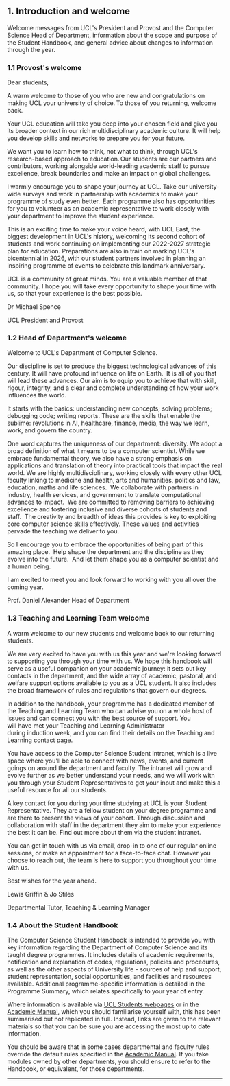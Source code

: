 ## 1. Introduction and welcome

Welcome messages from UCL's President and Provost and the Computer Science Head of Department, information about the scope and purpose of the Student Handbook, and general advice about changes to information through the year.

### 1.1 Provost's welcome

Dear students,

A warm welcome to those of you who are new and congratulations on making UCL your university of choice. To those of you returning, welcome back.

Your UCL education will take you deep into your chosen field and give you its broader context in our rich multidisciplinary academic culture. It will help you develop skills and networks to prepare you for your future.

We want you to learn how to think, not what to think, through UCL's research-based approach to education. Our students are our partners and contributors, working alongside world-leading academic staff to pursue excellence, break boundaries and make an impact on global challenges.

I warmly encourage you to shape your journey at UCL. Take our university-wide surveys and work in partnership with academics to make your programme of study even better.  Each programme also has opportunities for you to volunteer as an academic representative to work closely with your department to improve the student experience.

This is an exciting time to make your voice heard, with UCL East, the biggest development in UCL's history, welcoming its second cohort of students and work continuing on implementing our 2022-2027 strategic plan for education. Preparations are also in train on marking UCL's bicentennial in 2026, with our student partners involved in planning an inspiring programme of events to celebrate this landmark anniversary.

UCL is a community of great minds. You are a valuable member of that community. I hope you will take every opportunity to shape your time with us, so that your experience is the best possible.

Dr Michael Spence

UCL President and Provost

### 1.2 Head of Department's welcome

Welcome to UCL's Department of Computer Science.

Our discipline is set to produce the biggest technological advances of this century. It will have profound influence on life on Earth.  It is all of you that will lead these advances. Our aim is to equip you to achieve that with skill, rigour, integrity, and a clear and complete understanding of how your work influences the world.

It starts with the basics: understanding new concepts; solving problems; debugging code; writing reports. These are the skills that enable the sublime: revolutions in AI, healthcare, finance, media, the way we learn, work, and govern the country.

One word captures the uniqueness of our department: diversity. We adopt a broad definition of what it means to be a computer scientist. While we embrace fundamental theory, we also have a strong emphasis on applications and translation of theory into practical tools that impact the real world. We are highly multidisciplinary, working closely with every other UCL faculty linking to medicine and health, arts and humanities, politics and law, education, maths and life sciences.  We collaborate with partners in industry, health services, and government to translate computational advances to impact.  We are committed to removing barriers to achieving excellence and fostering inclusive and diverse cohorts of students and staff.  The creativity and breadth of ideas this provides is key to exploiting core computer science skills effectively. These values and activities pervade the teaching we deliver to you.

So I encourage you to embrace the opportunities of being part of this amazing place.  Help shape the department and the discipline as they evolve into the future.  And let them shape you as a computer scientist and a human being.

I am excited to meet you and look forward to working with you all over the coming year.

Prof. Daniel Alexander Head of Department

### 1.3 Teaching and Learning Team welcome

A warm welcome to our new students and welcome back to our returning students.

We are very excited to have you with us this year and we're looking forward to supporting you through your time with us. We hope this handbook will serve as a useful companion on your academic journey: it sets out key contacts in the department, and the wide array of academic, pastoral, and welfare support options available to you as a UCL student. It also includes the broad framework of rules and regulations that govern our degrees.

In addition to the handbook, your programme has a dedicated member of the Teaching and Learning Team who can advise you on a whole host of issues and can connect you with the best source of support. You will have met your Teaching and Learning Administrator during induction week, and you can find their details on the Teaching and Learning contact page.

You have access to the Computer Science Student Intranet, which is a live space where you'll be able to connect with news, events, and current goings on around the department and faculty. The intranet will grow and evolve further as we better understand your needs, and we will work with you through your Student Representatives to get your input and make this a useful resource for all our students.

A key contact for you during your time studying at UCL is your Student Representative. They are a fellow student on your degree programme and are there to present the views of your cohort. Through discussion and collaboration with staff in the department they aim to make your experience the best it can be. Find out more about them via the student intranet.

You can get in touch with us via email, drop-in to one of our regular online sessions, or make an appointment for a face-to-face chat. However you choose to reach out, the team is here to support you throughout your time with us.

Best wishes for the year ahead.

Lewis Griffin & Jo Stiles

Departmental Tutor, Teaching & Learning Manager

### 1.4 About the Student Handbook

The Computer Science Student Handbook is intended to provide you with key information regarding the Department of Computer Science and its taught degree programmes. It includes details of academic requirements, notification and explanation of codes, regulations, policies and procedures, as well as the other aspects of University life - sources of help and support, student representation, social opportunities, and facilities and resources available. Additional programme-specific information is detailed in the Programme Summary, which relates specifically to your year of entry.

Where information is available via [UCL Students webpages](https://www.ucl.ac.uk/students/) or in the [Academic Manual](https://www.ucl.ac.uk/academic-manual), which you should familiarise yourself with, this has been summarised but not replicated in full. Instead, links are given to the relevant materials so that you can be sure you are accessing the most up to date information.

You should be aware that in some cases departmental and faculty rules override the default rules specified in the [Academic Manual](https://www.ucl.ac.uk/academic-manual). If you take modules owned by other departments, you should ensure to refer to the Handbook, or equivalent, for those departments.

---
